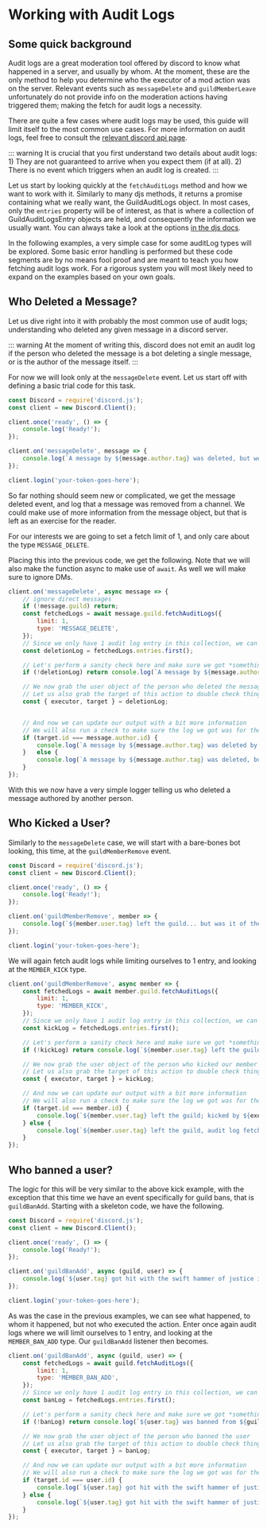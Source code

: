 # Working with Audit Logs

## Some quick background
Audit logs are a great moderation tool offered by discord to know what happened in a server, and usually by whom. At the moment, these are the only method to help you determine who the executor of a mod action was on the server. Relevant events such as `messageDelete` and `guildMemberLeave` unfortunately do not provide info on the moderation actions having triggered them; making the fetch for audit logs a necessity.

There are quite a few cases where audit logs may be used, this guide will limit itself to the most common use cases. For more information on audit logs, feel free to consult the [relevant discord api page](https://discordapp.com/developers/docs/resources/audit-log).

::: warning
It is crucial that you first understand two details about audit logs: 1) They are not guaranteed to arrive when you expect them (if at all). 2) There is no event which triggers when an audit log is created.
:::

Let us start by looking quickly at the `fetchAuditLogs` method and how we want to work with it. Similarly to many djs methods, it returns a promise containing what we really want, the GuildAuditLogs object. In most cases, only the `entries` property will be of interest, as that is where a collection of GuildAuditLogsEntry objects are held, and consequently the information we usually want. You can always take a look at the options [in the djs docs](https://discord.js.org/#/docs/main/stable/class/Guild?scrollTo=fetchAuditLogs).

In the following examples, a very simple case for some auditLog types will be explored. Some basic error handling is performed but these code segments are by no means fool proof and are meant to teach you how fetching audit logs work. For a rigorous system you will most likely need to expand on the examples based on your own goals.

## Who Deleted a Message?
Let us dive right into it with probably the most common use of audit logs; understanding who deleted any given message in a discord server.

::: warning
At the moment of writing this, discord does not emit an audit log if the person who deleted the message is a bot deleting a single message, or is the author of the message itself.
:::

For now we will look only at the `messageDelete` event. Let us start off with defining a basic trial code for this task.

```js
const Discord = require('discord.js');
const client = new Discord.Client();

client.once('ready', () => {
    console.log('Ready!');
});

client.on('messageDelete', message => {
    console.log(`A message by ${message.author.tag} was deleted, but we don't know by who yet.`);
});

client.login('your-token-goes-here');
```

So far nothing should seem new or complicated, we get the message deleted event, and log that a message was removed from a channel. We could make use of more information from the message object, but that is left as an exercise for the reader.

For our interests we are going to set a fetch limit of 1, and only care about the type `MESSAGE_DELETE`.

Placing this into the previous code, we get the following. Note that we will also make the function async to make use of `await`. As well we will make sure to ignore DMs.

```js
client.on('messageDelete', async message => {
    // ignore direct messages
    if (!message.guild) return;
    const fetchedLogs = await message.guild.fetchAuditLogs({
        limit: 1,
        type: 'MESSAGE_DELETE',
    });
    // Since we only have 1 audit log entry in this collection, we can simply grab the first one
    const deletionLog = fetchedLogs.entries.first();

    // Let's perform a sanity check here and make sure we got *something*
    if (!deletionLog) return console.log(`A message by ${message.author.tag} was deleted, but no relevant audit logs were found.`);

    // We now grab the user object of the person who deleted the message
    // Let us also grab the target of this action to double check things
    const { executor, target } = deletionLog;


    // And now we can update our output with a bit more information
    // We will also run a check to make sure the log we got was for the same author's message
    if (target.id === message.author.id) {
        console.log(`A message by ${message.author.tag} was deleted by ${executor.tag}.`);
    }   else {
        console.log(`A message by ${message.author.tag} was deleted, but we don't know by who.`);
    }
});
```

With this we now have a very simple logger telling us who deleted a message authored by another person.

## Who Kicked a User?

Similarly to the `messageDelete` case, we will start with a bare-bones bot looking, this time, at the `guildMemberRemove` event.

```js
const Discord = require('discord.js');
const client = new Discord.Client();

client.once('ready', () => {
    console.log('Ready!');
});

client.on('guildMemberRemove', member => {
    console.log(`${member.user.tag} left the guild... but was it of their own free will?`);
});

client.login('your-token-goes-here');
```

We will again fetch audit logs while limiting ourselves to 1 entry, and looking at the `MEMBER_KICK` type.

```js
client.on('guildMemberRemove', async member => {
    const fetchedLogs = await member.guild.fetchAuditLogs({
        limit: 1,
        type: 'MEMBER_KICK',
    });
    // Since we only have 1 audit log entry in this collection, we can simply grab the first one
    const kickLog = fetchedLogs.entries.first();

    // Let's perform a sanity check here and make sure we got *something*
    if (!kickLog) return console.log(`${member.user.tag} left the guild, most likely of their own will.`);

    // We now grab the user object of the person who kicked our member
    // Let us also grab the target of this action to double check things
    const { executor, target } = kickLog;

    // And now we can update our output with a bit more information
    // We will also run a check to make sure the log we got was for the same kicked member
    if (target.id === member.id) {
        console.log(`${member.user.tag} left the guild; kicked by ${executor.tag}?`);
    } else {
        console.log(`${member.user.tag} left the guild, audit log fetch was inconclusive.`);
    }
});
```

## Who banned a user?

The logic for this will be very similar to the above kick example, with the exception that this time we have an event specifically for guild bans, that is `guildBanAdd`. Starting with a skeleton code, we have the following.

```js
const Discord = require('discord.js');
const client = new Discord.Client();

client.once('ready', () => {
    console.log('Ready!');
});

client.on('guildBanAdd', async (guild, user) => {
    console.log(`${user.tag} got hit with the swift hammer of justice in the guild ${guild.name}.`);
});

client.login('your-token-goes-here');
```

As was the case in the previous examples, we can see what happened, to whom it happened, but not who executed the action. Enter once again audit logs where we will limit ourselves to 1 entry, and looking at the `MEMBER_BAN_ADD` type. Our `guildBanAdd` listener then becomes.

```js
client.on('guildBanAdd', async (guild, user) => {
    const fetchedLogs = await guild.fetchAuditLogs({
        limit: 1,
        type: 'MEMBER_BAN_ADD',
    });
    // Since we only have 1 audit log entry in this collection, we can simply grab the first one
    const banLog = fetchedLogs.entries.first();

    // Let's perform a sanity check here and make sure we got *something*
    if (!banLog) return console.log(`${user.tag} was banned from ${guild.name} but no audit log could be found.`);

    // We now grab the user object of the person who banned the user
    // Let us also grab the target of this action to double check things
    const { executor, target } = banLog;

    // And now we can update our output with a bit more information
    // We will also run a check to make sure the log we got was for the same kicked member
    if (target.id === user.id) {
        console.log(`${user.tag} got hit with the swift hammer of justice in the guild ${guild.name}, wielded by the mighty ${executor.tag}`);
    } else {
        console.log(`${user.tag} got hit with the swift hammer of justice in the guild ${guild.name}, audit log fetch was inconclusive.`);
    }
});
```
